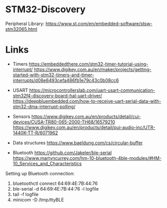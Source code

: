 # STM32-Discovery

Peripheral Library: https://www.st.com/en/embedded-software/stsw-stm32065.html

# Links

* Timers
https://embeddedthere.com/stm32-timer-tutorial-using-interrupt/
https://www.digikey.com.au/en/maker/projects/getting-started-with-stm32-timers-and-timer-interrupts/d08e6493cefa486fb1e79c43c0b08cc6

* USART
https://microcontrollerslab.com/uart-usart-communication-stm32f4-discovery-board-hal-uart-driver/
https://deepbluembedded.com/how-to-receive-uart-serial-data-with-stm32-dma-interrupt-polling/

* Sensors
https://www.digikey.com.au/en/products/detail/cui-devices/CUSA-TR80-065-2000-TH68/16579210
https://www.digikey.com.au/en/products/detail/pui-audio-inc/UTR-1440K-TT-R/6071962

* Data structures
https://www.baeldung.com/cs/circular-buffer

* Bluetooth
https://github.com/Jakeler/ble-serial
https://www.martyncurrey.com/hm-10-bluetooth-4ble-modules/#HM-10_Services_and_Characteristics

Setting up Bluetooth connection:

1. bluetoothctl connect 64:69:4E:7B:44:76
2. ble-serial -d 64:69:4E:7B:44:76 -l logfile
3. tail -f logfile
4. minicom -D /tmp/ttyBLE


